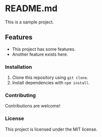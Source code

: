 # README.md

This is a sample project.

## Features

* This project has some features.
* Another feature exists here.

### Installation

1. Clone this repository using `git clone`.
2. Install dependencies with `npm install`.

### Contributing

Contributions are welcome!

### License

This project is licensed under the MIT license.
